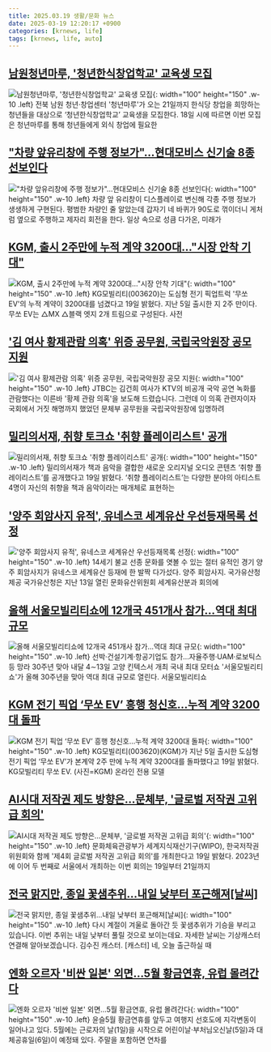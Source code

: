 ```yaml
---
title: 2025.03.19 생활/문화 뉴스
date: 2025-03-19 12:20:17 +0900
categories: [krnews, life]
tags: [krnews, life, auto]
---
```

## [남원청년마루, '청년한식창업학교' 교육생 모집](https://n.news.naver.com/mnews/article/277/0005562660)

![남원청년마루, '청년한식창업학교' 교육생 모집](https://mimgnews.pstatic.net/image/origin/277/2025/03/18/5562660.jpg?type=nf220_150){: width="100" height="150" .w-10 .left}
전북 남원 청년·창업센터 '청년마루'가 오는 21일까지 한식당 창업을 희망하는 청년들을 대상으로 ‘청년한식창업학교’ 교육생을 모집한다. 18일 시에 따르면 이번 모집은 청년마루를 통해 청년들에게 외식 창업에 필요한

## ["차량 앞유리창에 주행 정보가"…현대모비스 신기술 8종 선보인다](https://n.news.naver.com/mnews/article/277/0005563295)

!["차량 앞유리창에 주행 정보가"…현대모비스 신기술 8종 선보인다](https://mimgnews.pstatic.net/image/origin/277/2025/03/19/5563295.jpg?type=nf220_150){: width="100" height="150" .w-10 .left}
차량 앞 유리창이 디스플레이로 변신해 각종 주행 정보가 생생하게 구현된다. 평범한 차량인 줄 알았는데 갑자기 네 바퀴가 90도로 꺾이더니 게처럼 옆으로 주행하고 제자리 회전을 한다. 일상 속으로 성큼 다가온, 미래가

## [KGM, 출시 2주만에 누적 계약 3200대…"시장 안착 기대"](https://n.news.naver.com/mnews/article/421/0008138111)

![KGM, 출시 2주만에 누적 계약 3200대…"시장 안착 기대"](https://mimgnews.pstatic.net/image/origin/421/2025/03/19/8138111.jpg?type=nf220_150){: width="100" height="150" .w-10 .left}
KG모빌리티(003620)는 도심형 전기 픽업트럭 '무쏘 EV'의 누적 계약이 3200대를 넘겼다고 19일 밝혔다. 지난 5일 출시한 지 2주 만이다. 무쏘 EV는 △MX △블랙 엣지 2개 트림으로 구성된다. 사전

## ['김 여사 황제관람 의혹' 위증 공무원, 국립국악원장 공모 지원](https://n.news.naver.com/mnews/article/437/0000433816)

!['김 여사 황제관람 의혹' 위증 공무원, 국립국악원장 공모 지원](https://mimgnews.pstatic.net/image/origin/437/2025/03/18/433816.jpg?type=nf220_150){: width="100" height="150" .w-10 .left}
JTBC는 김건희 여사가 KTV의 비공개 국악 공연 녹화를 관람했다는 이른바 '황제 관람 의혹'을 보도해 드렸습니다. 그런데 이 의혹 관련자이자 국회에서 거짓 해명까지 했었던 문체부 공무원을 국립국악원장에 임명하려

## [밀리의서재, 취향 토크쇼 '취향 플레이리스트' 공개](https://n.news.naver.com/mnews/article/014/0005322926)

![밀리의서재, 취향 토크쇼 '취향 플레이리스트' 공개](https://mimgnews.pstatic.net/image/origin/014/2025/03/19/5322926.jpg?type=nf220_150){: width="100" height="150" .w-10 .left}
밀리의서재가 책과 음악을 결합한 새로운 오리지널 오디오 콘텐츠 ‘취향 플레이리스트’를 공개했다고 19일 밝혔다. ‘취향 플레이리스트’는 다양한 분야의 아티스트 4명이 자신의 취향을 책과 음악이라는 매개체로 표현하는

## ['양주 회암사지 유적', 유네스코 세계유산 우선등재목록 선정](https://n.news.naver.com/mnews/article/022/0004020237)

!['양주 회암사지 유적', 유네스코 세계유산 우선등재목록 선정](https://mimgnews.pstatic.net/image/origin/022/2025/03/19/4020237.jpg?type=nf220_150){: width="100" height="150" .w-10 .left}
14세기 불교 선종 문화를 엿볼 수 있는 절터 유적인 경기 양주 회암사지가 유네스코 세계유산 등재에 한 발짝 다가섰다. 양주 회암사지. 국가유산청 제공 국가유산청은 지난 13일 열린 문화유산위원회 세계유산분과 회의에

## [올해 서울모빌리티쇼에 12개국 451개사 참가…역대 최대 규모](https://n.news.naver.com/mnews/article/001/0015273664)

![올해 서울모빌리티쇼에 12개국 451개사 참가…역대 최대 규모](https://mimgnews.pstatic.net/image/origin/001/2025/03/19/15273664.jpg?type=nf220_150){: width="100" height="150" .w-10 .left}
선박·건설기계·항공기업도 참가…자율주행·UAM·로보틱스 등 망라 30주년 맞아 내달 4∼13일 고양 킨텍스서 개최 국내 최대 모터쇼 '서울모빌리티쇼'가 올해 30주년을 맞아 역대 최대 규모로 열린다. 서울모빌리티쇼

## [KGM 전기 픽업 ‘무쏘 EV’ 흥행 청신호…누적 계약 3200대 돌파](https://n.news.naver.com/mnews/article/018/0005965649)

![KGM 전기 픽업 ‘무쏘 EV’ 흥행 청신호…누적 계약 3200대 돌파](https://mimgnews.pstatic.net/image/origin/018/2025/03/19/5965649.jpg?type=nf220_150){: width="100" height="150" .w-10 .left}
KG모빌리티(003620)(KGM)가 지난 5일 출시한 도심형 전기 픽업 ‘무쏘 EV’가 본계약 2주 만에 누적 계약 3200대를 돌파했다고 19일 밝혔다. KG모빌리티 무쏘 EV. (사진=KGM) 온라인 전용 모델

## [AI시대 저작권 제도 방향은…문체부, '글로벌 저작권 고위급 회의'](https://n.news.naver.com/mnews/article/003/0013127696)

![AI시대 저작권 제도 방향은…문체부, '글로벌 저작권 고위급 회의'](https://mimgnews.pstatic.net/image/origin/003/2025/03/19/13127696.jpg?type=nf220_150){: width="100" height="150" .w-10 .left}
문화체육관광부가 세계지식재산기구(WIPO), 한국저작권위원회와 함께 '제4회 글로벌 저작권 고위급 회의'를 개최한다고 19일 밝혔다. 2023년에 이어 두 번째로 서울에서 개최하는 이번 회의는 19일부터 21일까지

## [전국 맑지만, 종일 꽃샘추위…내일 낮부터 포근해져[날씨]](https://n.news.naver.com/mnews/article/422/0000722504)

![전국 맑지만, 종일 꽃샘추위…내일 낮부터 포근해져[날씨]](https://mimgnews.pstatic.net/image/origin/422/2025/03/19/722504.jpg?type=nf220_150){: width="100" height="150" .w-10 .left}
다시 계절이 겨울로 돌아간 듯 꽃샘추위가 기승을 부리고 있습니다. 이번 추위는 내일 낮부터 풀릴 것으로 보이는데요. 자세한 날씨는 기상캐스터 연결해 알아보겠습니다. 김수진 캐스터. [캐스터] 네, 오늘 출근하실 때

## [엔화 오르자 '비싼 일본' 외면…5월 황금연휴, 유럽 몰려간다](https://n.news.naver.com/mnews/article/421/0008138054)

![엔화 오르자 '비싼 일본' 외면…5월 황금연휴, 유럽 몰려간다](https://mimgnews.pstatic.net/image/origin/421/2025/03/19/8138054.jpg?type=nf220_150){: width="100" height="150" .w-10 .left}
윤슬5월 황금연휴를 앞두고 여행지 선호도에 지각변동이 일어나고 있다. 5월에는 근로자의 날(1일)을 시작으로 어린이날·부처님오신날(5일)과 대체공휴일(6일)이 예정돼 있다. 주말을 포함하면 연차를

